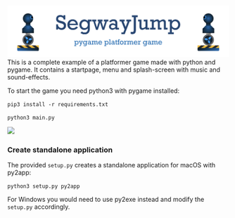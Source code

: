 ![](documentation/segway_jump_title.png)
This is a complete example of a platformer game made with python and pygame. It contains a startpage, menu and splash-screen with music and sound-effects.

To start the game you need python3 with pygame installed:
```
pip3 install -r requirements.txt
```
```
python3 main.py
```

![](documentation/segway_jump_overview.png)

### Create standalone application
The provided ``setup.py`` creates a standalone application for macOS with py2app:
```
python3 setup.py py2app
```
For Windows you would need to use py2exe instead and modify the ``setup.py`` accordingly.